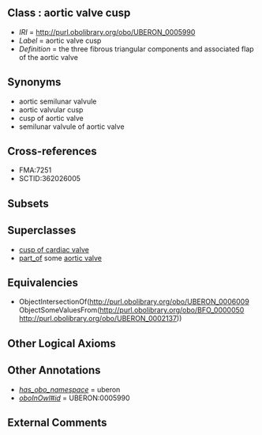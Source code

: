 
## Class : aortic valve cusp

 * *IRI* = http://purl.obolibrary.org/obo/UBERON_0005990
 * *Label* = aortic valve cusp
 * *Definition* = the three fibrous triangular components and associated flap of the aortic valve

## Synonyms

 * aortic semilunar valvule
 * aortic valvular cusp
 * cusp of aortic valve
 * semilunar valvule of aortic valve

## Cross-references

 * FMA:7251
 * SCTID:362026005

## Subsets


## Superclasses

 * [cusp of cardiac valve](../../UBERON/09/UBERON_0006009.md)
 * [part_of](../../BFO/50/BFO_0000050.md) some [aortic valve](../../UBERON/37/UBERON_0002137.md)

## Equivalencies

 * ObjectIntersectionOf(<http://purl.obolibrary.org/obo/UBERON_0006009> ObjectSomeValuesFrom(<http://purl.obolibrary.org/obo/BFO_0000050> <http://purl.obolibrary.org/obo/UBERON_0002137>))

## Other Logical Axioms


## Other Annotations

 * *[has_obo_namespace](../../ce/oboInOwl#hasOBONamespace.md)* = uberon
 * *[oboInOwl#id](../../id/oboInOwl#id.md)* = UBERON:0005990

## External Comments

